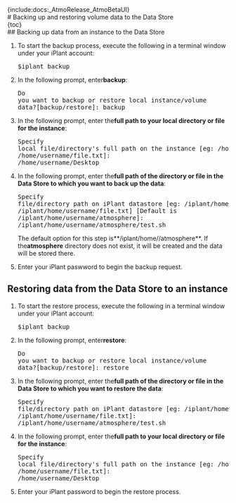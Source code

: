 <div class="wysiwyg-macro"><div class="wysiwyg-macro-tag wysiwyg-macro-starttag">{include:docs:_AtmoRelease_AtmoBetaUI}</div></div>
# Backing up and restoring volume data to the Data Store

<div class="wysiwyg-macro"><div class="wysiwyg-macro-tag wysiwyg-macro-starttag">{toc}</div></div>
## Backing up data from an instance to the Data Store

1.  To start the backup process, execute the following in a terminal window under your iPlant account:<div class="wysiwyg-macro"><div class="code panel" style="border-width: 1px;"><div class="codeContent panelContent"><pre class="theme: Default; brush: java; gutter: false">$iplant_backup</pre></div></div></div>
2.  In the following prompt, enter**backup**:<div class="wysiwyg-macro"><div class="code panel" style="border-width: 1px;"><div class="codeContent panelContent"><pre class="theme: Default; brush: java; gutter: false">Do you want to backup or restore local instance/volume data?[backup/restore]: backup</pre></div></div></div>
3.  In the following prompt, enter the**full path to your local directory or file for the instance**:<div class="wysiwyg-macro"><div class="code panel" style="border-width: 1px;"><div class="codeContent panelContent"><pre class="theme: Default; brush: java; gutter: false">Specify local file/directory's full path on the instance [eg: /home/username, /home/username/file.txt]: /home/username/Desktop</pre></div></div></div>
4.  In the following prompt, enter the**full path of the directory or file in the Data Store to which you want to back up the data**:<div class="wysiwyg-macro"><div class="code panel" style="border-width: 1px;"><div class="codeContent panelContent"><pre class="theme: Default; brush: java; gutter: false">Specify file/directory path on iPlant datastore [eg: /iplant/home/username, /iplant/home/username/file.txt] [Default is /iplant/home/username/atmosphere]: /iplant/home/username/atmosphere/test.sh</pre></div></div></div>

    The default option for this step is**/iplant/home/<username>/atmosphere**. If the**atmosphere** directory does not exist, it will be created and the data will be stored there.

5.  Enter your iPlant paswword to begin the backup request.

## Restoring data from the Data Store to an instance

1.  To start the restore process, execute the following in a terminal window under your iPlant account:<div class="wysiwyg-macro"><div class="code panel" style="border-width: 1px;"><div class="codeContent panelContent"><pre class="theme: Default; brush: java; gutter: false">$iplant_backup</pre></div></div></div>
2.  In the following prompt, enter**restore**:<div class="wysiwyg-macro"><div class="code panel" style="border-width: 1px;"><div class="codeContent panelContent"><pre class="theme: Default; brush: java; gutter: false">Do you want to backup or restore local instance/volume data?[backup/restore]: restore</pre></div></div></div>
3.  In the following prompt, enter the**full path of the directory or file in the Data Store to which you want to restore the data**:<div class="wysiwyg-macro"><div class="code panel" style="border-width: 1px;"><div class="codeContent panelContent"><pre class="theme: Default; brush: java; gutter: false">Specify file/directory path on iPlant datastore [eg: /iplant/home/username, /iplant/home/username/file.txt]: /iplant/home/username/atmosphere/test.sh</pre></div></div></div>
4.  In the following prompt, enter the**full path to your local directory or file for the instance**:<div class="wysiwyg-macro"><div class="code panel" style="border-width: 1px;"><div class="codeContent panelContent"><pre class="theme: Default; brush: java; gutter: false">Specify local file/directory's full path on the instance [eg: /home/username, /home/username/file.txt]: /home/username/Desktop</pre></div></div></div>
5.  Enter your iPlant password to begin the restore process.